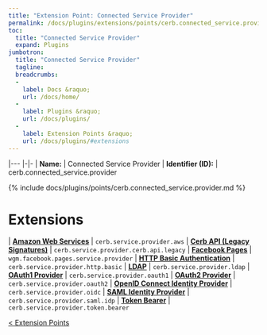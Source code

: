 ```yaml
---
title: "Extension Point: Connected Service Provider"
permalink: /docs/plugins/extensions/points/cerb.connected_service.provider/
toc:
  title: "Connected Service Provider"
  expand: Plugins
jumbotron:
  title: "Connected Service Provider"
  tagline: 
  breadcrumbs:
  -
    label: Docs &raquo;
    url: /docs/home/
  -
    label: Plugins &raquo;
    url: /docs/plugins/
  -
    label: Extension Points &raquo;
    url: /docs/plugins/#extensions
---
```


|---
|-|-
| **Name:** | Connected Service Provider
| **Identifier (ID):** | cerb.connected_service.provider

{% include docs/plugins/points/cerb.connected_service.provider.md %}

# Extensions

| [**Amazon Web Services**](/docs/plugins/extensions/cerb.service.provider.aws/) | `cerb.service.provider.aws`
| [**Cerb API (Legacy Signatures)**](/docs/plugins/extensions/cerb.service.provider.cerb.api.legacy/) | `cerb.service.provider.cerb.api.legacy`
| [**Facebook Pages**](/docs/plugins/extensions/wgm.facebook.pages.service.provider/) | `wgm.facebook.pages.service.provider`
| [**HTTP Basic Authentication**](/docs/plugins/extensions/cerb.service.provider.http.basic/) | `cerb.service.provider.http.basic`
| [**LDAP**](/docs/plugins/extensions/cerb.service.provider.ldap/) | `cerb.service.provider.ldap`
| [**OAuth1 Provider**](/docs/plugins/extensions/cerb.service.provider.oauth1/) | `cerb.service.provider.oauth1`
| [**OAuth2 Provider**](/docs/plugins/extensions/cerb.service.provider.oauth2/) | `cerb.service.provider.oauth2`
| [**OpenID Connect Identity Provider**](/docs/plugins/extensions/cerb.service.provider.oidc/) | `cerb.service.provider.oidc`
| [**SAML Identity Provider**](/docs/plugins/extensions/cerb.service.provider.saml.idp/) | `cerb.service.provider.saml.idp`
| [**Token Bearer**](/docs/plugins/extensions/cerb.service.provider.token.bearer/) | `cerb.service.provider.token.bearer`

<div class="section-nav">
	<div class="left">
		<a href="/docs/plugins/extensions/#extension-points" class="prev">&lt; Extension Points</a>
	</div>
	<div class="right align-right">
	</div>
</div>
<div class="clear"></div>